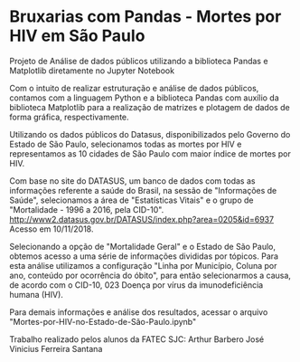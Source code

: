 # Bruxarias com Pandas - Mortes por HIV em São Paulo
Projeto de Análise de dados públicos utilizando a biblioteca Pandas e Matplotlib diretamente no Jupyter Notebook

Com o intuito de realizar estruturação e análise de dados públicos, contamos com a linguagem Python e a biblioteca Pandas com auxílio da biblioteca Matplotlib para a realização de matrizes e plotagem de dados de forma gráfica, respectivamente.

Utilizando os dados públicos do Datasus, disponibilizados pelo Governo do Estado de São Paulo, selecionamos todas as mortes por HIV e representamos as 10 cidades de São Paulo com maior índice de mortes por HIV.

Com base no site do DATASUS, um banco de dados com todas as informações referente a saúde do Brasil, na sessão de "Informações de Saúde", selecionamos a área de "Estatísticas Vitais" e o grupo de "Mortalidade - 1996 a 2016, pela CID-10". http://www2.datasus.gov.br/DATASUS/index.php?area=0205&id=6937 Acesso em 10/11/2018.

Selecionando a opção de "Mortalidade Geral" e o Estado de São Paulo, obtemos acesso a uma série de informações divididas por tópicos. Para esta análise utilizamos a configuração "Linha por Município, Coluna por ano, conteúdo por ocorrência do óbito", para então selecionarmos a causa, de acordo com o CID-10, 023 Doença por vírus da imunodeficiência humana (HIV).

Para demais informações e análise dos resultados, acessar o arquivo "Mortes-por-HIV-no-Estado-de-São-Paulo.ipynb"

Trabalho realizado pelos alunos da FATEC SJC:
Arthur Barbero
José Vinicius Ferreira Santana
